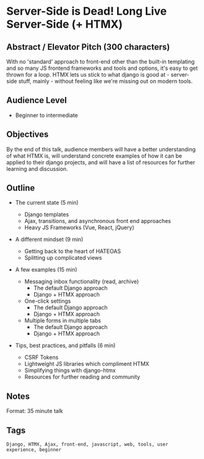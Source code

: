 # Server-Side is Dead! Long Live Server-Side (+ HTMX)

## Abstract / Elevator Pitch (300 characters)

With no 'standard' approach to front-end other than the built-in templating and so many JS frontend frameworks and tools and options, it's easy to get thrown for a loop. HTMX lets us stick to what django is good at - server-side stuff, mainly - without feeling like we're missing out on modern tools.

## Audience Level

- Beginner to intermediate

## Objectives

By the end of this talk, audience members will have a better understanding of what HTMX is, will understand concrete examples of how it can be applied to their django projects, and will have a list of resources for further learning and discussion.

## Outline

- The current state (5 min)
    - Django templates
    - Ajax, transitions, and asynchronous front end approaches
    - Heavy JS Frameworks (Vue, React, jQuery)

- A different mindset (9 min)
    - Getting back to the heart of HATEOAS
    - Splitting up complicated views

- A few examples (15 min)
    - Messaging inbox functionality (read, archive)
        - The default Django approach
        - Django + HTMX approach
    - One-click settings
        - The default Django approach
        - Django + HTMX approach
    - Multiple forms in multiple tabs
        - The default Django approach
        - Django + HTMX approach

- Tips, best practices, and pitfalls (6 min)
    - CSRF Tokens
    - Lightweight JS libraries which compliment HTMX
    - Simplifying things with django-htmx
    - Resources for further reading and community

## Notes

Format: 35 minute talk

## Tags

    Django, HTMX, Ajax, front-end, javascript, web, tools, user experience, beginner
